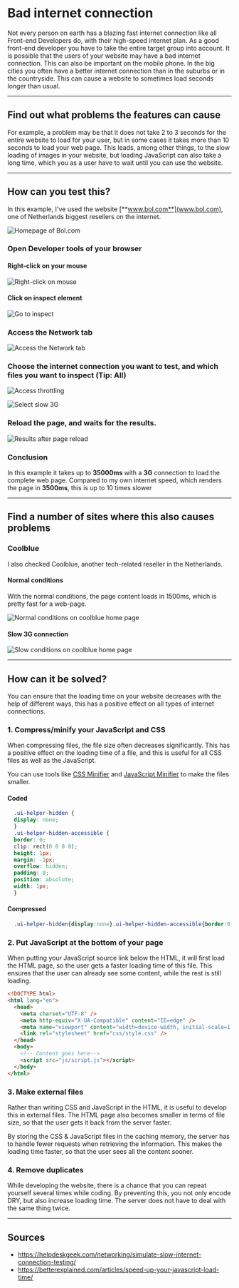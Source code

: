# **Bad internet connection**

Not every person on earth has a blazing fast internet connection like all Front-end Developers do, with their high-speed internet plan. As a good front-end developer you have to take the entire target group into account. It is possible that the users of your website may have a bad internet connection. This can also be important on the mobile phone. In the big cities you often have a better internet connection than in the suburbs or in the countryside. This can cause a website to sometimes load seconds longer than usual.

---

## **Find out what problems the features can cause**

For example, a problem may be that it does not take 2 to 3 seconds for the entire website to load for your user, but in some cases it takes more than 10 seconds to load your web page. This leads, among other things, to the slow loading of images in your website, but loading JavaScript can also take a long time, which you as a user have to wait until you can use the website.

---

## **How can you test this?**

In this example, I've used the website [**www.bol.com**](www.bol.com), one of Netherlands biggest resellers on the internet.

![Homepage of Bol.com](https://user-images.githubusercontent.com/48051912/110778122-3e62cb80-8262-11eb-8546-3240d6bfd65b.png)

### **Open Developer tools of your browser**

#### **Right-click on your mouse**

![Right-click on mouse](https://user-images.githubusercontent.com/48051912/110778143-43c01600-8262-11eb-8e16-42cd296591a6.png)

#### **Click on inspect element**

![Go to inspect](https://user-images.githubusercontent.com/48051912/110778146-4458ac80-8262-11eb-96b6-347e63c95442.png)

### **Access the Network tab**

![Access the Network tab](https://user-images.githubusercontent.com/48051912/110778142-43277f80-8262-11eb-989b-d6dffc66a633.png)

### **Choose the internet connection you want to test, and which files you want to inspect (Tip: All)**

![Access throttling](https://user-images.githubusercontent.com/48051912/110778140-428ee900-8262-11eb-8c59-83548c2ee4f4.png)

![Select slow 3G](https://user-images.githubusercontent.com/48051912/110778135-41f65280-8262-11eb-9cf9-d8b2b7d471a6.png)

### **Reload the page, and waits for the results.**

![Results after page reload](https://user-images.githubusercontent.com/48051912/110778131-40c52580-8262-11eb-8301-b6f1420dd739.png)

### **Conclusion**

In this example it takes up to **35000ms** with a **3G** connection to load the complete web page. Compared to my own internet speed, which renders the page in **3500ms**, this is up to 10 times slower

---

## **Find a number of sites where this also causes problems**

### Coolblue

I also checked Coolblue, another tech-related reseller in the Netherlands.

#### **Normal conditions**

With the normal conditions, the page content loads in 1500ms, which is pretty fast for a web-page.

![Normal conditions on coolblue home page](https://user-images.githubusercontent.com/48051912/110779203-8c2c0380-8263-11eb-97f9-0569f9834760.png)

#### **Slow 3G connection**

![Slow conditions on coolblue home page](https://user-images.githubusercontent.com/48051912/110779210-8f26f400-8263-11eb-9481-5e259390a3f3.png)

---

## **How can it be solved?**

You can ensure that the loading time on your website decreases with the help of different ways, this has a positive effect on all types of internet connections.

### **1. Compress/minify your JavaScript and CSS**

When compressing files, the file size often decreases significantly. This has a positive effect on the loading time of a file, and this is useful for all CSS files as well as the JavaScript.

You can use tools like [CSS Minifier](https://cssminifier.com/) and [JavaScript Minifier](https://javascript-minifier.com/) to make the files smaller.

#### **Coded**

```CSS
  .ui-helper-hidden {
  display: none;
  }
  .ui-helper-hidden-accessible {
  border: 0;
  clip: rect(0 0 0 0);
  height: 1px;
  margin: -1px;
  overflow: hidden;
  padding: 0;
  position: absolute;
  width: 1px;
  }
```

#### **Compressed**

```CSS
  .ui-helper-hidden{display:none}.ui-helper-hidden-accessible{border:0;clip:rect(0 0 0 0);height:1px;margin:-1px;overflow:hidden;padding:0;position:absolute;width:1px}
```

### **2. Put JavaScript at the bottom of your page**

When putting your JavaScript source link below the HTML, it will first load the HTML page, so the user gets a faster loading time of this file. This ensures that the user can already see some content, while the rest is still loading.

```html
<!DOCTYPE html>
<html lang="en">
  <head>
    <meta charset="UTF-8" />
    <meta http-equiv="X-UA-Compatible" content="IE=edge" />
    <meta name="viewport" content="width=device-width, initial-scale=1.0" />
    <link rel="stylesheet" href="css/style.css" />
  </head>
  <body>
    <!-- Content goes here-->
    <script src="js/script.js"></script>
  </body>
</html>
```

### **3. Make external files**

Rather than writing CSS and JavaScript in the HTML, it is useful to develop this in external files. The HTML page also becomes smaller in terms of file size, so that the user gets it back from the server faster.

By storing the CSS & JavaScript files in the caching memory, the server has to handle fewer requests when retrieving the information. This makes the loading time faster, so that the user sees all the content sooner.

### **4. Remove duplicates**

While developing the website, there is a chance that you can repeat yourself several times while coding. By preventing this, you not only encode DRY, but also increase loading time. The server does not have to deal with the same thing twice.

---

## **Sources**

- https://helpdeskgeek.com/networking/simulate-slow-internet-connection-testing/
- https://betterexplained.com/articles/speed-up-your-javascript-load-time/
